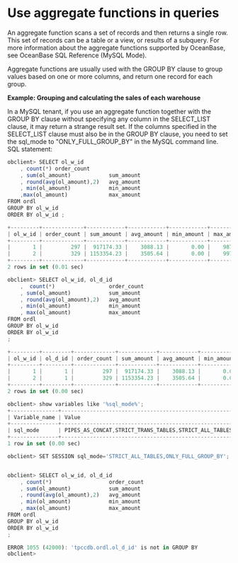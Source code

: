 Use aggregate functions in queries 
=======================================================



An aggregate function scans a set of records and then returns a single row. This set of records can be a table or a view, or results of a subquery. For more information about the aggregate functions supported by OceanBase, see OceanBase SQL Reference (MySQL Mode). 

Aggregate functions are usually used with the GROUP BY clause to group values based on one or more columns, and return one record for each group. 

**Example: Grouping and calculating the sales of each warehouse** 

In a MySQL tenant, if you use an aggregate function together with the GROUP BY clause without specifying any column in the SELECT_LIST clause, it may return a strange result set. If the columns specified in the SELECT_LIST clause must also be in the GROUP BY clause, you need to set the sql_mode to "ONLY_FULL_GROUP_BY" in the MySQL command line. SQL statement:

```javascript
obclient> SELECT ol_w_id
    , count(*) order_count
    , sum(ol_amount)            sum_amount
    , round(avg(ol_amount),2)   avg_amount
    , min(ol_amount)            min_amount
    ,max(ol_amount)             max_amount
FROM ordl
GROUP BY ol_w_id  
ORDER BY ol_w_id ;

+---------+-------------+------------+------------+------------+------------+
| ol_w_id | order_count | sum_amount | avg_amount | min_amount | max_amount |
+---------+-------------+------------+------------+------------+------------+
|       1 |         297 |  917174.33 |    3088.13 |       0.00 |    9876.11 |
|       2 |         329 | 1153354.23 |    3505.64 |       0.00 |    9979.34 |
+---------+-------------+------------+------------+------------+------------+
2 rows in set (0.01 sec)

obclient> SELECT ol_w_id, ol_d_id
    ,  count(*)                 order_count
    , sum(ol_amount)            sum_amount
    , round(avg(ol_amount),2)   avg_amount
    , min(ol_amount)            min_amount
    , max(ol_amount)            max_amount 
FROM ordl  
GROUP BY ol_w_id  
ORDER BY ol_w_id
;

+---------+---------+-------------+------------+------------+------------+------------+
| ol_w_id | ol_d_id | order_count | sum_amount | avg_amount | min_amount | max_amount |
+---------+---------+-------------+------------+------------+------------+------------+
|       1 |       1 |         297 |  917174.33 |    3088.13 |       0.00 |    9876.11 |
|       2 |       1 |         329 | 1153354.23 |    3505.64 |       0.00 |    9979.34 |
+---------+---------+-------------+------------+------------+------------+------------+
2 rows in set (0.00 sec)

obclient> show variables like '%sql_mode%';
+---------------+-------------------------------------------------------+
| Variable_name | Value                                                 |
+---------------+-------------------------------------------------------+
| sql_mode      | PIPES_AS_CONCAT,STRICT_TRANS_TABLES,STRICT_ALL_TABLES |
+---------------+-------------------------------------------------------+
1 row in set (0.00 sec)

obclient> SET SESSION sql_mode='STRICT_ALL_TABLES,ONLY_FULL_GROUP_BY';                                                                                                                                    Query OK, 0 rows affected (0.00 sec)


obclient> SELECT ol_w_id, ol_d_id
    , count(*)                  order_count
    , sum(ol_amount)            sum_amount
    , round(avg(ol_amount),2)   avg_amount
    , min(ol_amount)            min_amount
    , max(ol_amount)            max_amount 
FROM ordl  
GROUP BY ol_w_id  
ORDER BY ol_w_id
;

ERROR 1055 (42000): 'tpccdb.ordl.ol_d_id' is not in GROUP BY
obclient>
```


